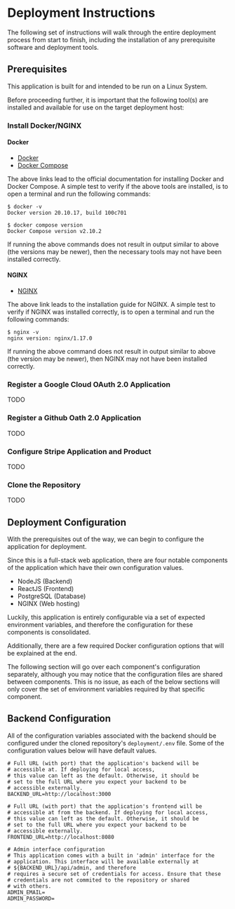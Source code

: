 # Deployment Instructions
The following set of instructions will walk through the entire deployment process from start to finish, including the installation of any prerequisite software and deployment tools.

## Prerequisites

This application is built for and intended to be run on a Linux System.

Before proceeding further, it is important that the following tool(s) are installed and available for use on the target deployment host:

### Install Docker/NGINX

#### Docker
- [Docker](https://docs.docker.com/get-docker/)
- [Docker Compose](https://docs.docker.com/compose/install/linux/#install-the-plugin-manually)

The above links lead to the official documentation for installing Docker and Docker Compose. A simple test to verify if the above tools are installed, is to open a terminal and run the following commands:
```
$ docker -v
Docker version 20.10.17, build 100c701

$ docker compose version
Docker Compose version v2.10.2
```
If running the above commands does not result in output similar to above (the versions may be newer), then the necessary tools may not have been installed correctly.

#### NGINX
- [NGINX](https://www.nginx.com/resources/wiki/start/topics/tutorials/install/)

The above link leads to the installation guide for NGINX. A simple test to verify if NGINX was installed correctly, is to open a terminal and run the following commands:
```
$ nginx -v
nginx version: nginx/1.17.0
```
If running the above command does not result in output similar to above (the version may be newer), then NGINX may not have been installed correctly.

### Register a Google Cloud OAuth 2.0 Application
TODO

### Register a Github Oath 2.0 Application
TODO

### Configure Stripe Application and Product
TODO

### Clone the Repository
TODO

## Deployment Configuration
With the prerequisites out of the way, we can begin to configure the application for deployment. 

Since this is a full-stack web application, there are four notable components of the application which have their own configuration values.
- NodeJS (Backend)
- ReactJS (Frontend)
- PostgreSQL (Database)
- NGINX (Web hosting)

Luckily, this application is entirely configurable via a set of expected environment variables, and therefore the configuration for these components is consolidated. 

Additionally, there are a few required Docker configuration options that will be explained at the end.
 
The following section will go over each component's configuration separately, although you may notice that the configuration files are shared between components. This is no issue, as each of the below sections will only cover the set of environment variables required by that specific component.

## Backend Configuration
All of the configuration variables associated with the backend should be configured under the cloned repository's `deployment/.env` file. Some of the configuration values below will have default values.
```
# Full URL (with port) that the application's backend will be
# accessible at. If deploying for local access,
# this value can left as the default. Otherwise, it should be
# set to the full URL where you expect your backend to be
# accessible externally.
BACKEND_URL=http://localhost:3000

# Full URL (with port) that the application's frontend will be
# accessible at from the backend. If deploying for local access,
# this value can left as the default. Otherwise, it should be
# set to the full URL where you expect your backend to be
# accessible externally.
FRONTEND_URL=http://localhost:8080

# Admin interface configuration
# This application comes with a built in 'admin' interface for the
# application. This interface will be available externally at 
# ${BACKEND_URL}/api/admin, and therefore
# requires a secure set of credentials for access. Ensure that these
# credentials are not commited to the repository or shared 
# with others.
ADMIN_EMAIL=
ADMIN_PASSWORD=


```
